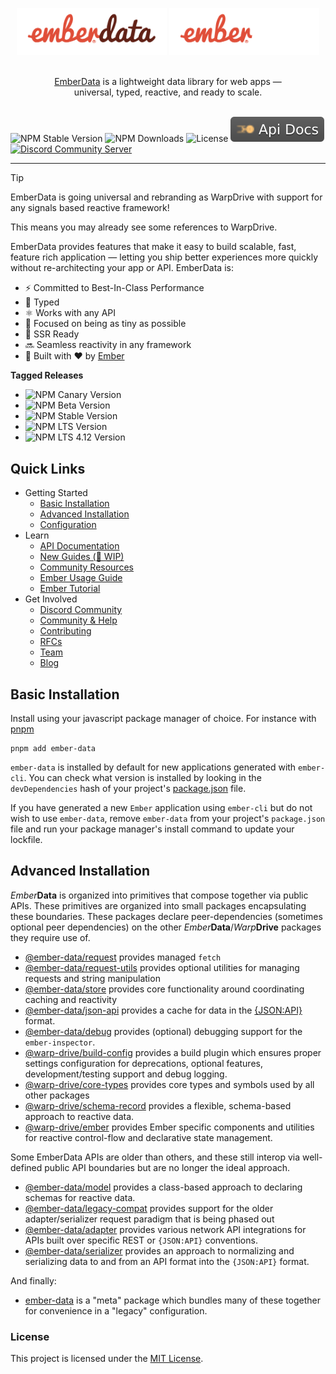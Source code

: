 <p align="center">
  <img
    class="project-logo"
    src="./logos/ember-data-logo-light.svg#gh-light-mode-only"
    alt="EmberData"
    width="240px"
    title="EmberData"
    />
  <img
    class="project-logo"
    src="./logos/ember-data-logo-dark.svg#gh-dark-mode-only"
    alt="EmberData"
    width="240px"
    title="EmberData"
    />
</p>

<p align="center">
  <br>
  <a href="https://warp-drive.io">EmberData</a> is a lightweight data library for web apps &mdash;
  <br>
  universal, typed, reactive, and ready to scale.
  <br/><br/>
<p>

![NPM Stable Version](https://img.shields.io/npm/v/ember-data/latest?label=version&style=flat&color=FFC474)
![NPM Downloads](https://img.shields.io/npm/dm/ember-data.svg?style=flat&color=FFC474)
![License](https://img.shields.io/github/license/emberjs/data.svg?style=flat&color=FFC474)
[![Docs](./logos/docs-badge.svg)](https://api.emberjs.com/ember-data/release)
[![Discord Community Server](https://img.shields.io/badge/Discord-grey?logo=discord&logoColor=FFC474)](https://discord.gg/zT3asNS
)

---

> [!TIP]
> EmberData is going universal and rebranding as WarpDrive
> with support for any signals based reactive framework!
>
> This means you may already see some references to WarpDrive.

EmberData provides features that make it easy to build scalable, fast, feature
rich application &mdash; letting you ship better experiences more quickly without re-architecting your app or API. EmberData is:

- ⚡️ Committed to Best-In-Class Performance
- 💚 Typed
- ⚛️ Works with any API
- 🌲 Focused on being as tiny as possible
- 🚀 SSR Ready
- 🔜 Seamless reactivity in any framework
- 🐹 Built with ♥️ by [Ember](https://emberjs.com)

**Tagged Releases**

- ![NPM Canary Version](https://img.shields.io/npm/v/ember-data/canary?label=%40canary&color=FFBF00)
- ![NPM Beta Version](https://img.shields.io/npm/v/ember-data/beta?label=%40beta&color=ff00ff)
- ![NPM Stable Version](https://img.shields.io/npm/v/ember-data/latest?label=%40latest&color=90EE90)
- ![NPM LTS Version](https://img.shields.io/npm/v/ember-data/lts?label=%40lts&color=0096FF)
- ![NPM LTS 4.12 Version](https://img.shields.io/npm/v/ember-data/lts-4-12?label=%40lts-4-12&color=bbbbbb)

## Quick Links

- Getting Started
  - [Basic Installation](#basic-installation)
  - [Advanced Installation](#advanced-installation)
  - [Configuration](https://github.com/emberjs/data/blob/main/warp-drive-packages/build-config/README.md)
- Learn
  - [API Documentation](https://api.emberjs.com/ember-data/release)
  - [New Guides (🚧 WIP)](https://github.com/emberjs/data/blob/main/guides/index.md)
  - [Community Resources](https://github.com/emberjs/data/blob/main/guides/community-resources.md)
  - [Ember Usage Guide](https://guides.emberjs.com/release/models/)
  - [Ember Tutorial](https://guides.emberjs.com/release/tutorial/part-1/)
- Get Involved
  - [Discord Community](https://discord.com/invite/emberjs)
  - [Community & Help](https://emberjs.com/community)
  - [Contributing](https://github.com/emberjs/data/blob/main/CONTRIBUTING.md)
  - [RFCs](https://github.com/emberjs/rfcs/labels/T-ember-data)
  - [Team](https://emberjs.com/team)
  - [Blog](https://emberjs.com/blog)

## Basic Installation

Install using your javascript package manager of choice. For instance with [pnpm](https://pnpm.io/)

```no-highlight
pnpm add ember-data
```

`ember-data` is installed by default for new applications generated with `ember-cli`. You can check what version is installed by looking in the `devDependencies` hash of your project's [package.json](https://docs.npmjs.com/cli/v8/configuring-npm/package-json) file.

If you have generated a new `Ember` application using `ember-cli` but do
not wish to use `ember-data`, remove `ember-data` from your project's `package.json` file and run your package manager's install command to update your lockfile.

## Advanced Installation

*Ember***Data** is organized into primitives that compose together via public APIs. These primitives are organized into
small packages encapsulating these boundaries. These packages
declare peer-dependencies (sometimes optional peer dependencies)
on the other *Ember***Data**/*Warp***Drive** packages they require use of.

- [@ember-data/request](../packages/request) provides managed `fetch`
- [@ember-data/request-utils](../packages/request-utils) provides optional utilities for managing requests and string manipulation
- [@ember-data/store](../packages/store) provides core functionality around coordinating caching and reactivity 
- [@ember-data/json-api](../packages/json-api) provides a cache for data in the [{JSON:API}](https://jsonapi.org) format.
- [@ember-data/debug](../packages/debug) provides (optional) debugging support for the `ember-inspector`.
- [@warp-drive/build-config](../warp-drive-packages/build-config) provides a build plugin which ensures proper settings configuration for deprecations, optional features, development/testing support and debug logging.
- [@warp-drive/core-types](../packages/core-types) provides core types and symbols used by all other packages
- [@warp-drive/schema-record](../packages/schema-record) provides a flexible, schema-based approach to reactive data.
- [@warp-drive/ember](../packages/ember) provides Ember specific components and utilities for reactive control-flow and declarative state management.

Some EmberData APIs are older than others, and these still interop via well-defined
 public API boundaries but are no longer the ideal approach.

- [@ember-data/model](../packages/model) provides a class-based approach to declaring schemas for reactive data.
- [@ember-data/legacy-compat](../packages/legacy-compat) provides support for the older adapter/serializer request paradigm that is being phased out
- [@ember-data/adapter](../packages/adapter) provides various network API integrations for APIs built over specific REST or `{JSON:API}` conventions.
- [@ember-data/serializer](../packages/serializer) provides an approach to normalizing and serializing data to and from an API format into the `{JSON:API}` format.

And finally:

- [ember-data](./packages/-ember-data) is a "meta" package which bundles many of these together for convenience in a "legacy" configuration.

### License

This project is licensed under the [MIT License](LICENSE.md).
